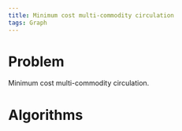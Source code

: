 ```yaml
---
title: Minimum cost multi-commodity circulation
tags: Graph
---
```


# Problem
Minimum cost multi-commodity circulation.

# Algorithms

